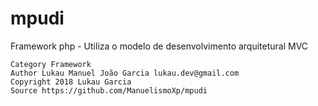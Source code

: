 # mpudi
Framework php - Utiliza o modelo de desenvolvimento arquitetural MVC


    Category Framework
    Author Lukau Manuel João Garcia lukau.dev@gmail.com
    Copyright 2018 Lukau Garcia
    Source https://github.com/ManuelismoXp/mpudi

